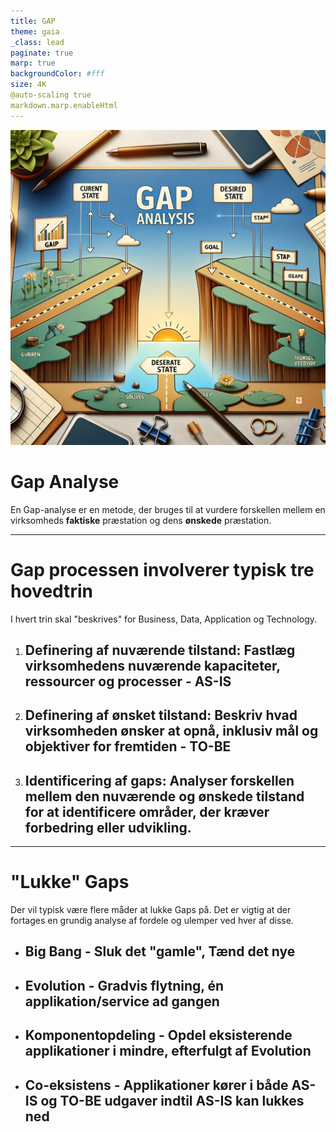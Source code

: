 ```yaml
---
title: GAP
theme: gaia
_class: lead
paginate: true
marp: true
backgroundColor: #fff
size: 4K
@auto-scaling true
markdown.marp.enableHtml
---
```


<!-- _class: invert -->
![bg right:60% 98%](./image/gap_1.jpg)

# **Gap Analyse**  <!-- fit -->
En Gap-analyse er en metode, der bruges til at vurdere forskellen mellem en virksomheds **faktiske** præstation og dens **ønskede** præstation. 

---
<!-- _class: invert -->

# **Gap processen involverer typisk tre hovedtrin**

I hvert trin skal "beskrives" for Business, Data, Application og Technology.

1. ## **Definering af nuværende tilstand**: Fastlæg virksomhedens nuværende kapaciteter, ressourcer og processer - **AS-IS**
2. ## **Definering af ønsket tilstand**: Beskriv hvad virksomheden ønsker at opnå, inklusiv mål og objektiver for fremtiden - **TO-BE**
3. ## **Identificering af gaps**: Analyser forskellen mellem den nuværende og ønskede tilstand for at identificere områder, der kræver forbedring eller udvikling.

---

<!-- _class: invert -->
# **"Lukke" Gaps**
Der vil typisk være flere måder at lukke Gaps på. Det er vigtig at der fortages en grundig analyse af fordele og ulemper ved hver af disse.

- ## **Big Bang** - Sluk det "gamle", Tænd det nye
- ## **Evolution** - Gradvis flytning, én applikation/service ad gangen
- ## **Komponentopdeling** - Opdel eksisterende applikationer i mindre, efterfulgt af Evolution
- ## **Co-eksistens** - Applikationer kører i både AS-IS og TO-BE udgaver indtil AS-IS kan lukkes ned 